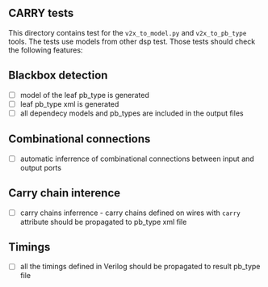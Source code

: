 ## CARRY tests

This directory contains test for the `v2x_to_model.py` and `v2x_to_pb_type` tools.
The tests use models from other dsp test.
Those tests should check the following features:

## Blackbox detection

 - [ ] model of the leaf pb\_type is generated
 - [ ] leaf pb\_type xml is generated
 - [ ] all dependecy models and pb\_types are included in the output files

## Combinational connections

 - [ ] automatic inferrence of combinational connections between input and output ports

## Carry chain interence

 - [ ] carry chains inferrence - carry chains defined on wires with `carry` attribute should be propagated to pb\_type xml file

## Timings

 - [ ] all the timings defined in Verilog should be propagated to result pb\_type file
